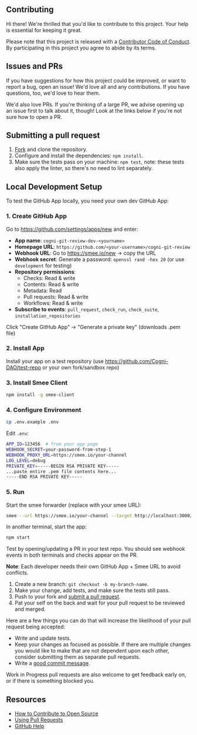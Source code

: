 ## Contributing

[fork]: /fork
[pr]: /compare
[code-of-conduct]: CODE_OF_CONDUCT.md

Hi there! We're thrilled that you'd like to contribute to this project. Your help is essential for keeping it great.

Please note that this project is released with a [Contributor Code of Conduct][code-of-conduct]. By participating in this project you agree to abide by its terms.

## Issues and PRs

If you have suggestions for how this project could be improved, or want to report a bug, open an issue! We'd love all and any contributions. If you have questions, too, we'd love to hear them.

We'd also love PRs. If you're thinking of a large PR, we advise opening up an issue first to talk about it, though! Look at the links below if you're not sure how to open a PR.

## Submitting a pull request

1. [Fork][fork] and clone the repository.
1. Configure and install the dependencies: `npm install`.
1. Make sure the tests pass on your machine: `npm test`, note: these tests also apply the linter, so there's no need to lint separately.

## Local Development Setup

To test the GitHub App locally, you need your own dev GitHub App:

### 1. Create GitHub App
Go to https://github.com/settings/apps/new and enter:

- **App name**: `cogni-git-review-dev-<yourname>`
- **Homepage URL**: `https://github.com/<your-username>/cogni-git-review`
- **Webhook URL**:  Go to https://smee.io/new → copy the URL
- **Webhook secret**: Generate a password: `openssl rand -hex 20` (or use `development` for testing)
- **Repository permissions**:
  - Checks: Read & write
  - Contents: Read & write
  - Metadata: Read
  - Pull requests: Read & write
  - Workflows: Read & write
- **Subscribe to events**: `pull_request`, `check_run`, `check_suite`, `installation_repositories`

Click "Create GitHub App" → "Generate a private key" (downloads .pem file)

### 2. Install App
Install your app on a test repository (use https://github.com/Cogni-DAO/test-repo or your own fork/sandbox repo)

### 3. Install Smee Client
```bash
npm install -g smee-client
```

### 4. Configure Environment
```bash
cp .env.example .env
```

Edit `.env`:
```bash
APP_ID=123456  # from your app page
WEBHOOK_SECRET=your-password-from-step-1
WEBHOOK_PROXY_URL=https://smee.io/your-channel
LOG_LEVEL=debug
PRIVATE_KEY=-----BEGIN RSA PRIVATE KEY-----
...paste entire .pem file contents here...
-----END RSA PRIVATE KEY-----
```

### 5. Run
Start the smee forwarder (replace with your smee URL):
```bash
smee --url https://smee.io/your-channel --target http://localhost:3000/api/github/webhooks
```

In another terminal, start the app:
```bash
npm start
```

Test by opening/updating a PR in your test repo. You should see webhook events in both terminals and checks appear on the PR.

**Note**: Each developer needs their own GitHub App + Smee URL to avoid conflicts.

1. Create a new branch: `git checkout -b my-branch-name`.
1. Make your change, add tests, and make sure the tests still pass.
1. Push to your fork and [submit a pull request][pr].
1. Pat your self on the back and wait for your pull request to be reviewed and merged.

Here are a few things you can do that will increase the likelihood of your pull request being accepted:

- Write and update tests.
- Keep your changes as focused as possible. If there are multiple changes you would like to make that are not dependent upon each other, consider submitting them as separate pull requests.
- Write a [good commit message](http://tbaggery.com/2008/04/19/a-note-about-git-commit-messages.html).

Work in Progress pull requests are also welcome to get feedback early on, or if there is something blocked you.

## Resources

- [How to Contribute to Open Source](https://opensource.guide/how-to-contribute/)
- [Using Pull Requests](https://help.github.com/articles/about-pull-requests/)
- [GitHub Help](https://help.github.com)
